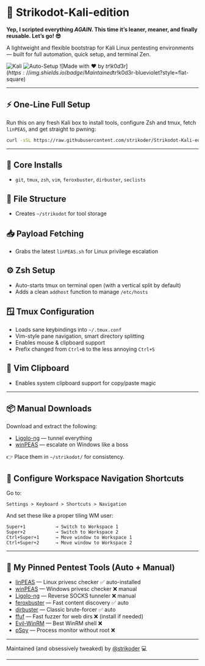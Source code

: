 # 📁 Strikodot-Kali-edition

**Yep, I scripted everything *AGAIN*. This time it’s leaner, meaner, and finally reusable. Let’s go! 😎**

A lightweight and flexible bootstrap for Kali Linux pentesting environments — built for full automation, quick setup, and terminal Zen.

![Kali](https://img.shields.io/badge/Kali-Linux-blue?logo=linux\&logoColor=white)
![Auto-Setup](https://img.shields.io/badge/Automated-Setup-success?style=flat-square\&color=brightgreen)
![Made with ❤️ by $tr!k0d3r](https://img.shields.io/badge/Maintained%20by-$tr!k0d3r-blueviolet?style=flat-square)

---

## ⚡ One-Line Full Setup

Run this on any fresh Kali box to install tools, configure Zsh and tmux, fetch `linPEAS`, and get straight to pwning:

```bash
curl -sSL https://raw.githubusercontent.com/strikoder/Strikodot-Kali-edition/main/setup.sh | bash
```

---

## 🔧 Core Installs

* `git`, `tmux`, `zsh`, `vim`, `feroxbuster`, `dirbuster`, `seclists`

## 📁 File Structure

* Creates `~/strikodot` for tool storage

## 📥 Payload Fetching

* Grabs the latest `linPEAS.sh` for Linux privilege escalation

## ⚙️ Zsh Setup

* Auto-starts tmux on terminal open (with a vertical split by default)
* Adds a clean `addhost` function to manage `/etc/hosts`

## 🪟 Tmux Configuration

* Loads sane keybindings into `~/.tmux.conf`
* Vim-style pane navigation, smart directory splitting
* Enables mouse & clipboard support
* Prefix changed from `Ctrl+B` to the less annoying `Ctrl+S`

## 📝 Vim Clipboard

* Enables system clipboard support for copy/paste magic

---

## 📦 Manual Downloads

Download and extract the following:

* [Ligolo-ng](https://github.com/nicocha30/ligolo-ng/releases) — tunnel everything
* [winPEAS](https://github.com/peass-ng/PEASS-ng/releases) — escalate on Windows like a boss

👉 Place them in `~/strikodot/` for consistency.

## 🧠 Configure Workspace Navigation Shortcuts

Go to:

```
Settings > Keyboard > Shortcuts > Navigation
```

And set these like a proper tiling WM user:

```
Super+1           → Switch to Workspace 1  
Super+2           → Switch to Workspace 2  
Ctrl+Super+1      → Move window to Workspace 1  
Ctrl+Super+2      → Move window to Workspace 2  
```

---

## 🧰 My Pinned Pentest Tools (Auto + Manual)

* [linPEAS](https://github.com/carlospolop/PEASS-ng) — Linux privesc checker ✅ auto-installed
* [winPEAS](https://github.com/carlospolop/PEASS-ng) — Windows privesc checker ❌ manual
* [Ligolo-ng](https://github.com/nicocha30/ligolo-ng) — Reverse SOCKS tunneler ❌ manual
* [feroxbuster](https://github.com/epi052/feroxbuster) — Fast content discovery ✅ auto
* [dirbuster](https://tools.kali.org/web-applications/dirbuster) — Classic brute-forcer ✅ auto
* [ffuf](https://github.com/ffuf/ffuf) — Fast fuzzer for web dirs ❌ (install if needed)
* [Evil-WinRM](https://github.com/Hackplayers/evil-winrm) — Best WinRM shell ❌
* [pSpy](https://github.com/DominicBreuker/pspy) — Process monitor without root ❌

---

Maintained (and obsessively tweaked) by [@strikoder](https://github.com/strikoder) 💻

---

